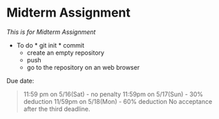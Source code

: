 # Midterm Assignment

*This is for Midterm Assignment*

* To do
        * git init
        * commit
	* create an empty repository
	* push
	* go to the repository on an web browser

Due date:

> 11:59 pm on 5/16(Sat) - no penalty
> 11:59pm on 5/17(Sun) - 30% deduction
> 11/59pm on 5/18(Mon) - 60% deduction
> No acceptance after the third deadline. 

